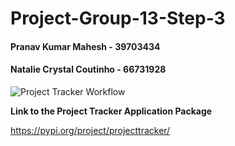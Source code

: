 # Project-Group-13-Step-3
#### Pranav Kumar Mahesh - 39703434
#### Natalie Crystal Coutinho - 66731928

![Project Tracker Workflow](https://github.com/nccoutinho/Project-Group-13-Step-3/actions/workflows/project_tracker_workflow.yml/badge.svg)

**Link to the Project Tracker Application Package**

https://pypi.org/project/projecttracker/
